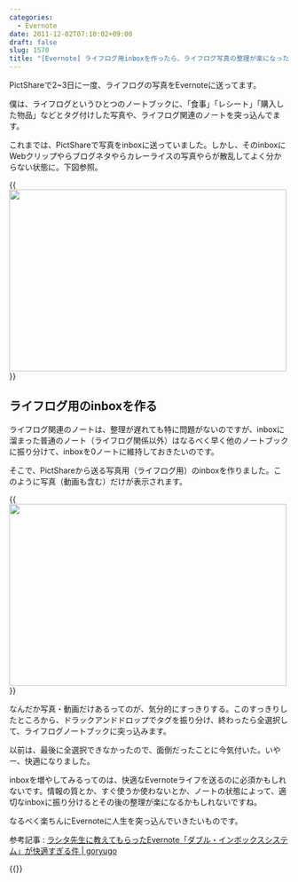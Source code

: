 ```yaml
---
categories:
  - Evernote
date: 2011-12-02T07:10:02+09:00
draft: false
slug: 1570
title: "[Evernote] ライフログ用inboxを作ったら、ライフログ写真の整理が楽になった！"
---
```


PictShareで2~3日に一度、ライフログの写真をEvernoteに送ってます。

僕は、ライフログというひとつのノートブックに、「食事」「レシート」「購入した物品」などとタグ付けした写真や、ライフログ関連のノートを突っ込んでます。

これまでは、PictShareで写真をinboxに送っていました。しかし、そのinboxにWebクリップやらブログネタやらカレーライスの写真やらが散乱してよく分からない状態に。下図参照。

{{<img alt="" src="/images/2011/11/1570_1.png" width="500" height="328">}}

## ライフログ用のinboxを作る

ライフログ関連のノートは、整理が遅れても特に問題がないのですが、inboxに溜まった普通のノート（ライフログ関係以外）はなるべく早く他のノートブックに振り分けて、inboxを0ノートに維持しておきたいのです。

そこで、PictShareから送る写真用（ライフログ用）のinboxを作りました。このように写真（動画も含む）だけが表示されます。

{{<img alt="" src="/images/2011/11/1570_2.png" width="500" height="328">}}

なんだか写真・動画だけあるってのが、気分的にすっきりする。このすっきりしたところから、ドラックアンドドロップでタグを振り分け、終わったら全選択して、ライフログノートブックに突っ込みます。

以前は、最後に全選択できなかったので、面倒だったことに今気付いた。いやー、快適になりました。

inboxを増やしてみるってのは、快適なEvernoteライフを送るのに必須かもしれないです。情報の質とか、すぐ使うか使わないとか、ノートの状態によって、適切なinboxに振り分けるとその後の整理が楽になるかもしれないですね。

なるべく楽ちんにEvernoteに人生を突っ込んでいきたいものです。

参考記事 : [ラシタ先生に教えてもらったEvernote「ダブル・インボックスシステム」が快適すぎる件 | goryugo](http://goryugo.com/20100908/doubleinbox/)

{{<app id="390945637" title="PictShare - multiple photos/movies uploader 2.6.1（￥250）" src="http://a4.mzstatic.com/us/r1000/100/Purple/eb/49/9e/mzl.zimlhccz.100x100-75.jpg">}}
